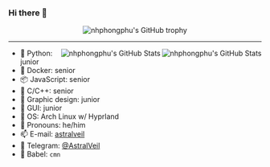 ### Hi there 👋

<div align="center">
  <img src="https://github-profile-trophy.vercel.app/?username=nhphongphu&column=-1" alt="nhphongphu's GitHub trophy">
</div>

<hr>

<img align="right" src="https://github-readme-stats.vercel.app/api?username=nhphongphu&show_icons=true&theme=tokyonight" alt="nhphongphu's GitHub Stats">

<img align="right" src="https://github-readme-stats.vercel.app/api/top-langs/?username=nhphongphu&layout=compact&theme=tokyonight" alt="nhphongphu's GitHub Stats">

- 🐍 Python: junior
- 🦈 Docker: senior
- 📦 JavaScript: senior
- 👀 C/C++: senior
- 🎨 Graphic design: junior
- 📱 GUI: junior
- 🍥 OS: Arch Linux w/ Hyprland
- 💭 Pronouns: he/him
- 📫 E-mail: [astralveil](mailto:astralveil@gmail.com)
- 💬 Telegram: [@AstralVeil](https://t.me/astralveil)
- 📣 Babel: `cmn`

